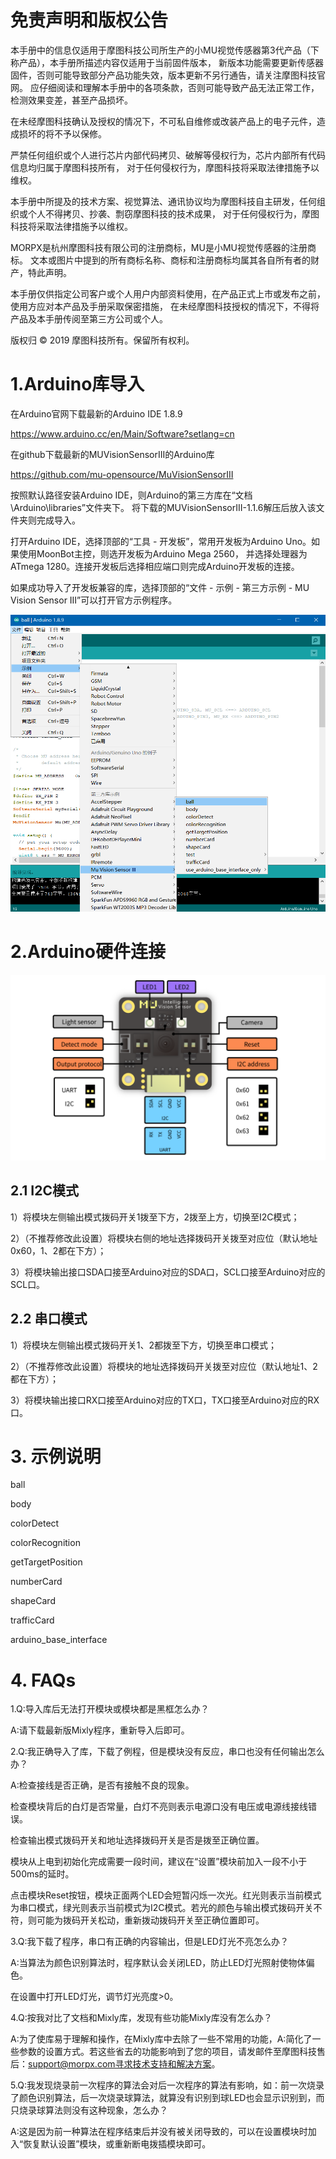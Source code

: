 # 免责声明和版权公告

本手册中的信息仅适用于摩图科技公司所生产的小MU视觉传感器第3代产品（下称产品），本手册所描述内容仅适用于当前固件版本，
新版本功能需要更新传感器固件，否则可能导致部分产品功能失效，版本更新不另行通告，请关注摩图科技官网。
应仔细阅读和理解本手册中的各项条款，否则可能导致产品无法正常工作，检测效果变差，甚至产品损坏。

在未经摩图科技确认及授权的情况下，不可私自维修或改装产品上的电子元件，造成损坏的将不予以保修。

严禁任何组织或个人进行芯片内部代码拷贝、破解等侵权行为，芯片内部所有代码信息均归属于摩图科技所有，
对于任何侵权行为，摩图科技将采取法律措施予以维权。

本手册中所提及的技术方案、视觉算法、通讯协议均为摩图科技自主研发，任何组织或个人不得拷贝、抄袭、剽窃摩图科技的技术成果，
对于任何侵权行为，摩图科技将采取法律措施予以维权。

MORPX是杭州摩图科技有限公司的注册商标，MU是小MU视觉传感器的注册商标。
文本或图片中提到的所有商标名称、商标和注册商标均属其各自所有者的财产，特此声明。

本手册仅供指定公司客户或个人用户内部资料使用，在产品正式上市或发布之前，使用方应对本产品及手册采取保密措施，
在未经摩图科技授权的情况下，不得将产品及本手册传阅至第三方公司或个人。

版权归 © 2019 摩图科技所有。保留所有权利。

# 1.Arduino库导入
在Arduino官网下载最新的Arduino IDE 1.8.9

https://www.arduino.cc/en/Main/Software?setlang=cn

在github下载最新的MUVisionSensorIII的Arduino库

https://github.com/mu-opensource/MuVisionSensorIII

按照默认路径安装Arduino IDE，则Arduino的第三方库在“文档\Arduino\libraries”文件夹下。
将下载的MUVisionSensorIII-1.1.6解压后放入该文件夹则完成导入。

打开Arduino IDE，选择顶部的“工具 - 开发板”，常用开发板为Arduino Uno。如果使用MoonBot主控，则选开发板为Arduino Mega 2560，
并选择处理器为ATmega 1280。连接开发板后选择相应端口则完成Arduino开发板的连接。

如果成功导入了开发板兼容的库，选择顶部的“文件 - 示例 - 第三方示例 - MU Vision Sensor III”可以打开官方示例程序。

![](./images/MUVS3_Arduino_library_cn.png)

# 2.Arduino硬件连接

![](./images/MUVS3_pinout.png)

## 2.1 I2C模式

1）将模块左侧输出模式拨码开关1拨至下方，2拨至上方，切换至I2C模式；

2）（不推荐修改此设置）将模块右侧的地址选择拨码开关拨至对应位（默认地址0x60，1、2都在下方）；

3）将模块输出接口SDA口接至Arduino对应的SDA口，SCL口接至Arduino对应的SCL口。

## 2.2 串口模式

1）将模块左侧输出模式拨码开关1、2都拨至下方，切换至串口模式；

2）（不推荐修改此设置）将模块的地址选择拨码开关拨至对应位（默认地址1、2都在下方）；

3）将模块输出接口RX口接至Arduino对应的TX口，TX口接至Arduino对应的RX口。

# 3. 示例说明

ball

body

colorDetect

colorRecognition

getTargetPosition

numberCard

shapeCard

trafficCard

arduino_base_interface

# 4. FAQs

1.Q:导入库后无法打开模块或模块都是黑框怎么办？

A:请下载最新版Mixly程序，重新导入后即可。

2.Q:我正确导入了库，下载了例程，但是模块没有反应，串口也没有任何输出怎么办？

A:检查接线是否正确，是否有接触不良的现象。

检查模块背后的白灯是否常量，白灯不亮则表示电源口没有电压或电源线接线错误。

检查输出模式拨码开关和地址选择拨码开关是否是拨至正确位置。

模块从上电到初始化完成需要一段时间，建议在“设置”模块前加入一段不小于500ms的延时。

点击模块Reset按钮，模块正面两个LED会短暂闪烁一次光。红光则表示当前模式为串口模式，绿光则表示当前模式为I2C模式。若光的颜色与输出模式拨码开关不符，则可能为拨码开关松动，重新拨动拨码开关至正确位置即可。

3.Q:我下载了程序，串口有正确的内容输出，但是LED灯光不亮怎么办？

A:当算法为颜色识别算法时，程序默认会关闭LED，防止LED灯光照射使物体偏色。

在设置中打开LED灯光，调节灯光亮度>0。

4.Q:按我对比了文档和Mixly库，发现有些功能Mixly库没有怎么办？

A:为了使库易于理解和操作，在Mixly库中去除了一些不常用的功能，A:简化了一些参数的设置方式。若这些省去的功能影响到了您的项目，请发邮件至摩图科技售后：support@morpx.com寻求技术支持和解决方案。

5.Q:我发现烧录前一次程序的算法会对后一次程序的算法有影响，如：前一次烧录了颜色识别算法，后一次烧录球算法，就算没有识别到球LED也会显示识别到，而只烧录球算法则没有这种现象，怎么办？

A:这是因为前一种算法在程序结束后并没有被关闭导致的，可以在设置模块时加入“恢复默认设置”模块，或重新断电拨插模块即可。
